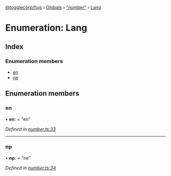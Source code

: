 [@togglecorp/fujs](../README.md) › [Globals](../globals.md) › ["number"](../modules/_number_.md) › [Lang](_number_.lang.md)

# Enumeration: Lang

## Index

### Enumeration members

* [en](_number_.lang.md#en)
* [np](_number_.lang.md#np)

## Enumeration members

###  en

• **en**: = "en"

*Defined in [number.ts:33](https://github.com/toggle-corp/fujs/blob/e17c407/src/number.ts#L33)*

___

###  np

• **np**: = "ne"

*Defined in [number.ts:34](https://github.com/toggle-corp/fujs/blob/e17c407/src/number.ts#L34)*
